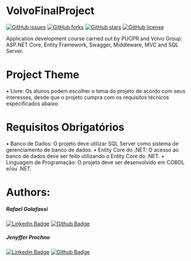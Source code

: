 # VolvoFinalProject
[![GitHub issues](https://img.shields.io/github/issues/Tagliassi/VolvoFinalProject?style=flat-square)](https://github.com/Tagliassi/Tagliassi/issues) [![GitHub forks](https://img.shields.io/github/forks/Tagliassi/VolvoFinalProject?style=flat-square)](https://github.com/Tagliassi/VolvoFinalProject/network) [![GitHub stars](https://img.shields.io/github/stars/Tagliassi/VolvoFinalProject?style=flat-square)](https://github.com/Tagliassi/VolvoFinalProject/stargazers) [![GitHub license](https://img.shields.io/github/license/Tagliassi/VolvoFinalProject?style=flat-square)](https://github.com/Tagliassi/VolvoFinalProject/blob/main/LICENSE)

Application development course carried out by PUCPR and Volvo Group: ASP.NET Core, Entity Framework, Swagger, Middleware, MVC and SQL Server.

# Project Theme

• Livre: Os alunos podem escolher o tema do projeto de acordo
com seus interesses, desde que o projeto cumpra com os
requisitos técnicos especificados abaixo.

# Requisitos Obrigatórios

• Banco de Dados: O projeto deve utilizar SQL Server como
sistema de gerenciamento de banco de dados.
• Entity Core do .NET: O acesso ao banco de dados deve ser
feito utilizando o Entity Core do .NET.
• Linguagem de Programação: O projeto deve ser
desenvolvido em COBOL e/ou .NET.

# Authors:
##### Rafael Galafassi
[![Linkedin Badge](https://img.shields.io/badge/-LinkedIn-blue?style=flat-square&logo=Linkedin&logoColor=white&link=https://www.linkedin.com/in/rafael-galafassi/)](https://www.linkedin.com/in/rafael-galafassi/) [![Github Badge](https://img.shields.io/badge/-Github-000?style=flat-square&logo=Github&logoColor=white&link=https://github.com/Tagliassi)](https://github.com/Tagliassi)

##### Jenyffer Prochno
[![Linkedin Badge](https://img.shields.io/badge/-LinkedIn-blue?style=flat-square&logo=Linkedin&logoColor=white&link=https://www.linkedin.com/in/jlprochno/)](https://www.linkedin.com/in/jlprochno/) [![Github Badge](https://img.shields.io/badge/-Github-000?style=flat-square&logo=Github&logoColor=white&link=https://github.com/jlprochno)](https://github.com/jlprochno) 
